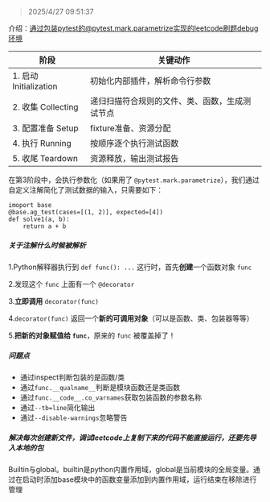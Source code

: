 > 2025/4/27 09:51:37

介绍：通过包装pytest的@pytest.mark.parametrize实现的leetcode刷题debug环境

| 阶段                   | 关键动作                                       |
| ---------------------- | ---------------------------------------------- |
| 1. 启动 Initialization | 初始化内部插件，解析命令行参数                 |
| 2. 收集 Collecting     | 递归扫描符合规则的文件、类、函数，生成测试节点 |
| 3. 配置准备 Setup      | fixture准备、资源分配                          |
| 4. 执行 Running        | 按顺序逐个执行测试函数                         |
| 5. 收尾 Teardown       | 资源释放，输出测试报告                         |

在第3阶段中，会执行参数化（如果用了 `@pytest.mark.parametrize`），我们通过自定义注解简化了测试数据的输入，只需要如下：

```
imoport base
@base.ag_test(cases=[(1, 2)], expected=[4])
def solve1(a, b):
    return a + b
```

##### 关于注解什么时候被解析

1.Python解释器执行到 `def func(): ...` 这行时，首先**创建**一个函数对象 `func`

2.发现这个 `func` 上面有一个 `@decorator`

3.**立即调用** `decorator(func)`

4.`decorator(func)` 返回一个**新的可调用对象**（可以是函数、类、包装器等等）

5.**把新的对象赋值给 `func`**，原来的 `func` 被覆盖掉了！

##### 问题点

* 通过inspect判断包装的是函数/类
* 通过`func.__qualname__`判断是模块函数还是类函数
* 通过`func.__code__.co_varnames`获取包装函数的参数名称
* 通过`--tb=line`简化输出
* 通过`--disable-warnings`忽略警告

##### 解决每次创建新文件，调试leetcode上复制下来的代码不能直接运行，还要先导入本地的包

Builtin与global。builtin是python内置作用域，global是当前模块的全局变量。通过在启动时添加base模块中的函数变量添加到内置作用域，运行结束在移除进行管理